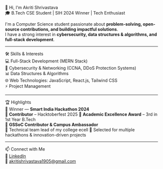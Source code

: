 👋 Hi, I'm Akriti Shrivastava  
🎓 B.Tech CSE Student | SIH 2024 Winner | Tech Enthusiast  

I'm a Computer Science student passionate about **problem-solving, open-source contributions, and building impactful solutions**.  
I have a strong interest in **cybersecurity, data structures & algorithms, and full-stack development**.  

---

🛠️ Skills & Interests  
💻 Full-Stack Development (MERN Stack)  
🔐 Cybersecurity & Networking (CCNA, DDoS Protection Systems)  
📊 Data Structures & Algorithms  
🌐 Web Technologies: JavaScript, React.js,  Tailwind CSS  
⚡ Project Management   

---

🏆 Highlights  
🥇 Winner — **Smart India Hackathon 2024**  
🥉 **Contributor** – Hacktoberfest 2025
🥉 **Academic Excellence Award** – 3rd in 1st Year B.Tech  
🚀 **GSSoC Contributor & Campus Ambassador**  
🚀 Technical team lead of my college ecell
📌 Selected for multiple hackathons & innovation-driven projects  

---

📫 Connect with Me  
🔗 [LinkedIn](https://www.linkedin.com/in/akritishrivastava798/)  
📧 akritishrivastava1905@gmail.com  

